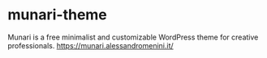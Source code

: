 # munari-theme
Munari is a free minimalist and customizable WordPress theme for creative professionals. https://munari.alessandromenini.it/
